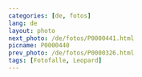 ```yaml
---
categories: [de, fotos]
lang: de
layout: photo
next_photo: /de/fotos/P0000441.html
picname: P0000440
prev_photo: /de/fotos/P0000326.html
tags: [Fotofalle, Leopard]
---
```

